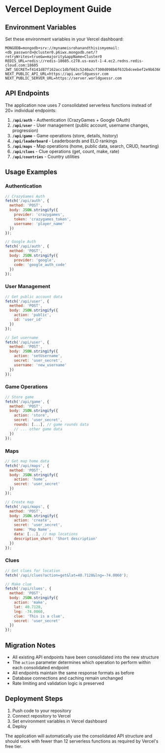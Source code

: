 # Vercel Deployment Guide

## Environment Variables

Set these environment variables in your Vercel dashboard:

```
MONGODB=mongodb+srv://mynameisrohanandthisismyemail:<db_password>@cluster0.p6iwx.mongodb.net/?retryWrites=true&w=majority&appName=Cluster0
REDIS_URL=redis://redis-18605.c278.us-east-1-4.ec2.redns.redis-cloud.com:18605
JWT_SECRET=f4141d87f162acc1dbf663c5240a2cf300d098b6f632bdceebef2e9b6366efbbeee5211a1d3f18056b8161a0a8314fb09af905c56586c480462ac78e0a7c14d9
NEXT_PUBLIC_API_URL=https://api.worldguessr.com
NEXT_PUBLIC_SERVER_URL=https://server.worldguessr.com
```

## API Endpoints

The application now uses 7 consolidated serverless functions instead of 20+ individual endpoints:

1. **`/api/auth`** - Authentication (CrazyGames + Google OAuth)
2. **`/api/user`** - User management (public account, username changes, progression)
3. **`/api/game`** - Game operations (store, details, history)
4. **`/api/leaderboard`** - Leaderboards and ELO rankings
5. **`/api/maps`** - Map operations (home, public data, search, CRUD, hearting)
6. **`/api/clues`** - Clue operations (get, count, make, rate)
7. **`/api/countries`** - Country utilities

## Usage Examples

### Authentication
```javascript
// CrazyGames Auth
fetch('/api/auth', {
  method: 'POST',
  body: JSON.stringify({
    provider: 'crazygames',
    token: 'crazygames_token',
    username: 'player_name'
  })
});

// Google Auth
fetch('/api/auth', {
  method: 'POST',
  body: JSON.stringify({
    provider: 'google',
    code: 'google_auth_code'
  })
});
```

### User Management
```javascript
// Get public account data
fetch('/api/user', {
  method: 'POST',
  body: JSON.stringify({
    action: 'public',
    id: 'user_id'
  })
});

// Set username
fetch('/api/user', {
  method: 'POST',
  body: JSON.stringify({
    action: 'setUsername',
    secret: 'user_secret',
    username: 'new_username'
  })
});
```

### Game Operations
```javascript
// Store game
fetch('/api/game', {
  method: 'POST',
  body: JSON.stringify({
    action: 'store',
    secret: 'user_secret',
    rounds: [...], // game rounds data
    // ... other game data
  })
});
```

### Maps
```javascript
// Get map home data
fetch('/api/maps', {
  method: 'POST',
  body: JSON.stringify({
    action: 'home',
    secret: 'user_secret'
  })
});

// Create map
fetch('/api/maps', {
  method: 'POST',
  body: JSON.stringify({
    action: 'create',
    secret: 'user_secret',
    name: 'Map Name',
    data: [...], // map locations
    description_short: 'Short description'
  })
});
```

### Clues
```javascript
// Get clues for location
fetch('/api/clues?action=get&lat=40.7128&lng=-74.0060');

// Make clue
fetch('/api/clues', {
  method: 'POST',
  body: JSON.stringify({
    action: 'make',
    lat: 40.7128,
    lng: -74.0060,
    clue: 'This is a clue',
    secret: 'user_secret'
  })
});
```

## Migration Notes

- All existing API endpoints have been consolidated into the new structure
- The `action` parameter determines which operation to perform within each consolidated endpoint
- All endpoints maintain the same response formats as before
- Database connections and caching remain unchanged
- Rate limiting and validation logic is preserved

## Deployment Steps

1. Push code to your repository
2. Connect repository to Vercel
3. Set environment variables in Vercel dashboard
4. Deploy

The application will automatically use the consolidated API structure and should work with fewer than 12 serverless functions as required by Vercel's free tier.
